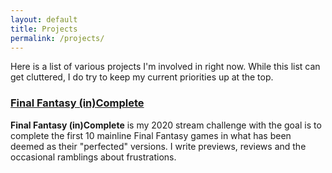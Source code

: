 ```yaml
---
layout: default
title: Projects
permalink: /projects/
---
```


Here is a list of various projects I'm involved in right now. While this list can get cluttered, I do try to keep my current priorities up at the top.

### [Final Fantasy (in)Complete](/projects/ffc/ffc.md)
**Final Fantasy (in)Complete** is my 2020 stream challenge with the goal is to complete the first 10 mainline Final Fantasy games in what has been deemed as their "perfected" versions. I write previews, reviews and the occasional ramblings about frustrations.